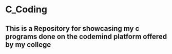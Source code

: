 # C_Coding
## This is a Repository for showcasing my c programs done on the codemind platform offered by my college
